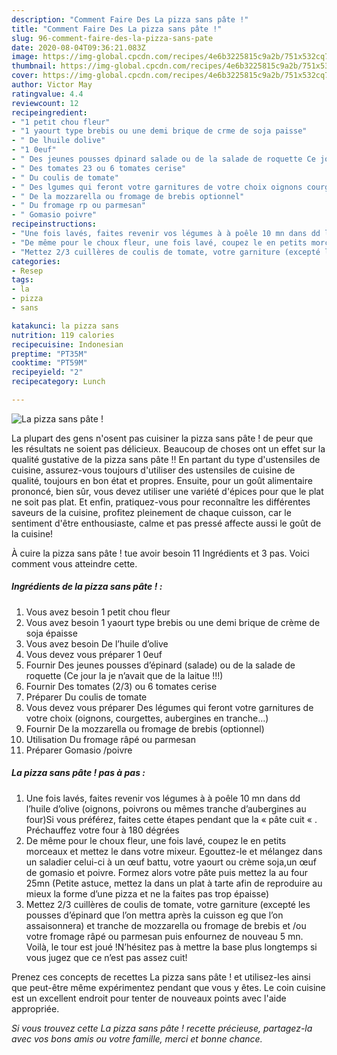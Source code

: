 ```yaml
---
description: "Comment Faire Des La pizza sans pâte !"
title: "Comment Faire Des La pizza sans pâte !"
slug: 96-comment-faire-des-la-pizza-sans-pate
date: 2020-08-04T09:36:21.083Z
image: https://img-global.cpcdn.com/recipes/4e6b3225815c9a2b/751x532cq70/la-pizza-sans-pate-photo-principale-de-la-recette.jpg
thumbnail: https://img-global.cpcdn.com/recipes/4e6b3225815c9a2b/751x532cq70/la-pizza-sans-pate-photo-principale-de-la-recette.jpg
cover: https://img-global.cpcdn.com/recipes/4e6b3225815c9a2b/751x532cq70/la-pizza-sans-pate-photo-principale-de-la-recette.jpg
author: Victor May
ratingvalue: 4.4
reviewcount: 12
recipeingredient:
- "1 petit chou fleur"
- "1 yaourt type brebis ou une demi brique de crme de soja paisse"
- " De lhuile dolive"
- "1 0euf"
- " Des jeunes pousses dpinard salade ou de la salade de roquette Ce jour la je navait que de la laitue "
- " Des tomates 23 ou 6 tomates cerise"
- " Du coulis de tomate"
- " Des lgumes qui feront votre garnitures de votre choix oignons courgettes aubergines en tranche"
- " De la mozzarella ou fromage de brebis optionnel"
- " Du fromage rp ou parmesan"
- " Gomasio poivre"
recipeinstructions:
- "Une fois lavés, faites revenir vos légumes à à poêle 10 mn dans dd l’huile d’olive (oignons, poivrons ou mêmes tranche d’aubergines au four)Si vous préférez, faites cette étapes pendant que la « pâte cuit « . Préchauffez votre four à 180 dégrées"
- "De même pour le choux fleur, une fois lavé, coupez le en petits morceaux et mettez le dans votre mixeur. Egouttez-le et mélangez dans un saladier celui-ci à un œuf battu, votre yaourt ou crème soja,un œuf de gomasio et poivre. Formez alors votre pâte puis mettez la au four 25mn (Petite astuce, mettez la dans un plat à tarte afin de reproduire au mieux la forme d’une pizza et ne la faites pas trop épaisse)"
- "Mettez 2/3 cuillères de coulis de tomate, votre garniture (excepté les pousses d’épinard que l’on mettra après la cuisson eg que l’on assaisonnera) et tranche de mozzarella ou fromage de brebis et /ou votre fromage râpé ou parmesan puis enfournez de nouveau 5 mn. Voilà, le tour est joué !N’hésitez pas à mettre la base plus longtemps si vous jugez que ce n’est pas assez cuit!"
categories:
- Resep
tags:
- la
- pizza
- sans

katakunci: la pizza sans 
nutrition: 119 calories
recipecuisine: Indonesian
preptime: "PT35M"
cooktime: "PT59M"
recipeyield: "2"
recipecategory: Lunch

---
```



![La pizza sans pâte !](https://img-global.cpcdn.com/recipes/4e6b3225815c9a2b/751x532cq70/la-pizza-sans-pate-photo-principale-de-la-recette.jpg)

La plupart des gens n'osent pas cuisiner la pizza sans pâte ! de peur que les résultats ne soient pas délicieux. Beaucoup de choses ont un effet sur la qualité gustative de la pizza sans pâte !! En partant du type d'ustensiles de cuisine, assurez-vous toujours d'utiliser des ustensiles de cuisine de qualité, toujours en bon état et propres. Ensuite, pour un goût alimentaire prononcé, bien sûr, vous devez utiliser une variété d'épices pour que le plat ne soit pas plat. Et enfin, pratiquez-vous pour reconnaître les différentes saveurs de la cuisine, profitez pleinement de chaque cuisson, car le sentiment d'être enthousiaste, calme et pas pressé affecte aussi le goût de la cuisine!

<!--inarticleads1-->

À cuire la pizza sans pâte ! tue avoir besoin 11 Ingrédients et 3 pas. Voici comment vous atteindre cette.

##### Ingrédients de la pizza sans pâte ! :

1. Vous avez besoin 1 petit chou fleur
1. Vous avez besoin 1 yaourt type brebis ou une demi brique de crème de soja épaisse
1. Vous avez besoin  De l’huile d’olive
1. Vous devez vous préparer 1 0euf
1. Fournir  Des jeunes pousses d’épinard (salade) ou de la salade de roquette (Ce jour la je n’avait que de la laitue !!!)
1. Fournir  Des tomates (2/3) ou 6 tomates cerise
1. Préparer  Du coulis de tomate
1. Vous devez vous préparer  Des légumes qui feront votre garnitures de votre choix (oignons, courgettes, aubergines en tranche...)
1. Fournir  De la mozzarella ou fromage de brebis (optionnel)
1. Utilisation  Du fromage râpé ou parmesan
1. Préparer  Gomasio /poivre




<!--inarticleads2-->

##### La pizza sans pâte ! pas à pas :

1. Une fois lavés, faites revenir vos légumes à à poêle 10 mn dans dd l’huile d’olive (oignons, poivrons ou mêmes tranche d’aubergines au four)Si vous préférez, faites cette étapes pendant que la « pâte cuit « . Préchauffez votre four à 180 dégrées
1. De même pour le choux fleur, une fois lavé, coupez le en petits morceaux et mettez le dans votre mixeur. Egouttez-le et mélangez dans un saladier celui-ci à un œuf battu, votre yaourt ou crème soja,un œuf de gomasio et poivre. Formez alors votre pâte puis mettez la au four 25mn (Petite astuce, mettez la dans un plat à tarte afin de reproduire au mieux la forme d’une pizza et ne la faites pas trop épaisse)
1. Mettez 2/3 cuillères de coulis de tomate, votre garniture (excepté les pousses d’épinard que l’on mettra après la cuisson eg que l’on assaisonnera) et tranche de mozzarella ou fromage de brebis et /ou votre fromage râpé ou parmesan puis enfournez de nouveau 5 mn. Voilà, le tour est joué !N’hésitez pas à mettre la base plus longtemps si vous jugez que ce n’est pas assez cuit!




<!--inarticleads1-->

<p>
Prenez ces concepts de recettes La pizza sans pâte ! et utilisez-les ainsi que peut-être même expérimentez pendant que vous y êtes. Le coin cuisine est un excellent endroit pour tenter de nouveaux points avec l'aide appropriée.
</p>

<p>
<i>Si vous trouvez cette La pizza sans pâte ! recette précieuse, partagez-la avec vos bons amis ou votre famille, merci et bonne chance.</i>
</p>
